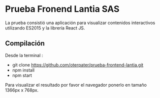 # Prueba Fronend Lantia SAS

La prueba consistió una aplicación para visualizar contenidos interactivos utilizando ES2015 y la librería React JS.

## Compilación

Desde la terminal :

- git clone https://github.com/oterpater/prueba-frontend-lantia.git
- npm install
- npm start

Para visualizar el resultado por favor el navegador ponerlo en tamaño 1366px x 768px.
